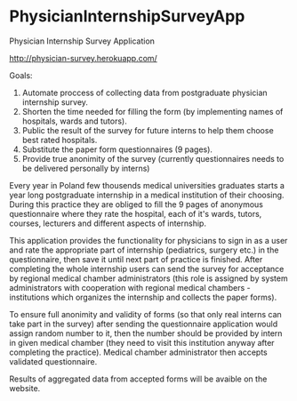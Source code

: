 # PhysicianInternshipSurveyApp
Physician Internship Survey Application

http://physician-survey.herokuapp.com/

Goals:
1. Automate proccess of collecting data from postgraduate physician internship survey.
2. Shorten the time needed for filling the form (by implementing names of hospitals, wards and tutors).
3. Public the result of the survey for future interns to help them choose best rated hospitals.
4. Substitute the paper form questionnaires (9 pages).
5. Provide true anonimity of the survey (currently questionnaires needs to be delivered personally by interns)

Every year in Poland few thousends medical universities graduates starts a year long postgraduate internship in a medical institution of their choosing. During this practice they are obliged to fill the 9 pages of anonymous questionnaire where they rate the hospital, each of it's wards, tutors, courses, lecturers and different aspects of internship.

This application provides the functionality for physicians to sign in as a user and rate the appropriate part of internship (pediatrics, surgery etc.) in the questionnaire, then save it until next part of practice is finished. After completing the whole internship users can send the survey for acceptance by regional medical chamber administrators (this role is assigned by system administrators with cooperation with regional medical chambers - institutions which organizes the internship and collects the paper forms).

To ensure full anonimity and validity of forms (so that only real interns can take part in the survey) after sending the questionnaire application would assign random number to it, then the number should be provided by intern in given medical chamber (they need to visit this institution anyway after completing the practice). Medical chamber administrator then accepts validated questionnaire.

Results of aggregated data from accepted forms will be avaible on the website.
